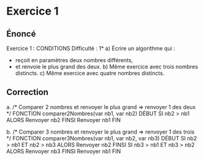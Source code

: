 # Exercice 1

## Énoncé
Exercice 1 : CONDITIONS
Difficulté : 1*
a) Écrire un algorithme qui :
- reçoit en paramètres deux nombres différents,
- et renvoie le plus grand des deux.
b) Même exercice avec trois nombres distincts.
c) Même exercice avec quatre nombres distincts. 

## Correction
a.
/*
    Comparer 2 nombres et renvoyer le plus grand
        => renvoyer 1 des deux
*/
FONCTION comparer2Nombres(var nb1, var nb2)
DÉBUT
    SI nb2 > nb1 ALORS
        Renvoyer nb2
    FINSI
    Renvoyer nb1
FIN

b.
/*
    Comparer 3 nombres et renvoyer le plus grand
        => renvoyer 1 des trois
*/
FONCTION comparer3Nombres(var nb1, var nb2, var nb3)
DÉBUT
    SI nb2 > nb1 ET nb2 > nb3 ALORS
        Renvoyer nb2
    FINSI
    SI nb3 > nb1 ET nb3 > nb2 ALORS
        Renvoyer nb3
    FINSI
    Renvoyer nb1
FIN